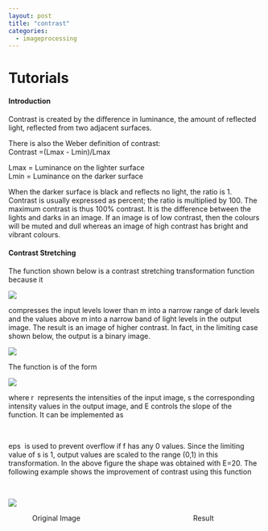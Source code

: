 ```yaml
---
layout: post
title: "contrast"
categories:
  - imageprocessing
---
```

# Tutorials

#### Introduction

Contrast is created by the difference in luminance, the amount of reflected light, reflected from two adjacent surfaces.

There is also the Weber definition of contrast:  
Contrast =(Lmax - Lmin)/Lmax

Lmax = Luminance on the lighter surface  
Lmin = Luminance on the darker surface

When the darker surface is black and reflects no light, the ratio is 1. Contrast is usually expressed as percent; the ratio is multiplied by 100. The maximum contrast is thus 100% contrast. It is the difference between the lights and darks in an image. If an image is of low contrast, then the colours will be muted and dull whereas an image of high contrast has bright and vibrant colours.

#### Contrast Stretching

The function shown below is a contrast stretching transformation function because it 

![][1]

compresses the input levels lower than m into a narrow range of dark levels and the values above m into a narrow band of light levels in the output image. The result is an image of higher contrast. In fact, in the limiting case shown below, the output is a binary image.

![][2]

The function is of the form

![][3]

where r  represents the intensities of the input image, s the corresponding intensity values in the output image, and E controls the slope of the function. It can be implemented as

 

eps  is used to prevent overflow if f has any 0 values. Since the limiting value of s is 1, output values are scaled to the range (0,1) in this transformation. In the above figure the shape was obtained with E=20. The following example shows the improvement of contrast using this function

 

![][4]

            Original Image                                                         Result

[1]: https://lh3.googleusercontent.com/pLDgbvErRpTpbdT7Th3xdjRmlUdfPqTcQFTTfukdWPARBDTzN6hn-QM2kRD4dU9Y2X0Z5oMj-a2N0IW2_H5eKLAaxYha0QUNrxt1Byy2c_mK46ORYW_T68gb
[2]: https://lh5.googleusercontent.com/mzhrSlHzuGtg-2C6h8yQGK68CqsLygO_zYT_Zxkj9Fmy-62oFsScw-yKmdU-gBaPezJi26uNuePosqZGTfuarpxqlOHxaYNPAsac6zbov0nQNRM4Pw9HYa1b
[3]: https://lh3.googleusercontent.com/TXRqDGw4Edsyj2fckpe_cy85YZc1_OhAPEURHndCxGE5HlAXccTPOKg0WmVi8BpY8U_qFWFIO5hIK-3uc4K_w63dk2629ekfvyklIAsTwohea0kaRK1DBBMd
[4]: https://lh6.googleusercontent.com/y-WPnDk682S26I2rYaAWqlpGFytQjivemoGvdvOdWzW-KoCh7t4XVmTPq1126ClkpDIbNDS7IKorFgyF8X5d8pVPI4ltwKK8juEYI-SJ4z25hyFd4uFLKXv7
